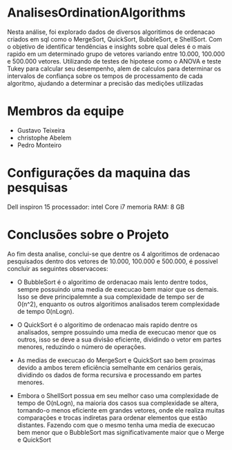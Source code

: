 # AnalisesOrdinationAlgorithms
Nesta análise, foi explorado dados de diversos algoritimos de ordenacao criados em sql como o MergeSort, QuickSort, BubbleSort, e ShellSort. Com o objetivo de identificar tendências e  insights sobre qual deles é o mais rapido em um determinado grupo de vetores variando entre 10.000, 100.000 e 500.000 vetores. Utilizando de testes de hipotese como o ANOVA e teste Tukey para calcular seu desempenho, alem de calculos para determinar os intervalos de confiança sobre os tempos de processamento de cada algoritmo, ajudando a determinar a precisão das medições utilizadas

# Membros da equipe
- Gustavo Teixeira
- christophe Abelem
- Pedro Monteiro

# Configurações da maquina das pesquisas
Dell inspiron 15
processador: intel Core i7
memoria RAM: 8 GB


# Conclusões sobre o Projeto

Ao fim desta analise, conclui-se que dentre os 4 algoritimos de ordenacao pesquisados dentro dos vetores de 10.000, 100.000 e 500.000, é possivel concluir as seguintes observacoes: 

- O BubbleSort é o algoritimo de ordenacao mais lento dentre todos, sempre possuindo uma media de execucao bem maior que os demais. Isso se deve principalemnte a sua complexidade de tempo ser de 0(n^2), enquanto os outros algoritimos analisados terem complexidade de tempo 0(nLogn).

- O QuickSort é o algoritimo de ordenacao mais rapido dentre os analisados, sempre possuindo uma media de execucao menor que os outros, isso se deve a sua divisão eficiente, dividindo o vetor em partes menores, reduzindo o número de operações.

- As medias de execucao do MergeSort e QuickSort sao bem proximas devido a ambos terem eficiência semelhante em cenários gerais, dividindo os dados de forma recursiva e processando em partes menores.

- Embora o ShellSort possua em seu melhor caso uma complexidade de tempo de O(nLogn), na maioria dos casos sua complexidade se altera, 
tornando-o menos eficiente em grandes vetores, onde ele realiza muitas comparações e trocas indiretas para ordenar elementos que estão distantes. Fazendo com que o mesmo tenha uma media de execucao bem menor que o BubbleSort mas significativamente maior que o Merge e QuickSort
